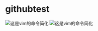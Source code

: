 # githubtest
![这是vim的命令简化](https://github.com/lzq1126/githubtest/blob/master/vim%E5%9B%BE%E8%A7%A3.jpg)
![这是vim的命令简化](https://github.com/lzq1126/githubtest/blob/master/git命令.png)

        
      
